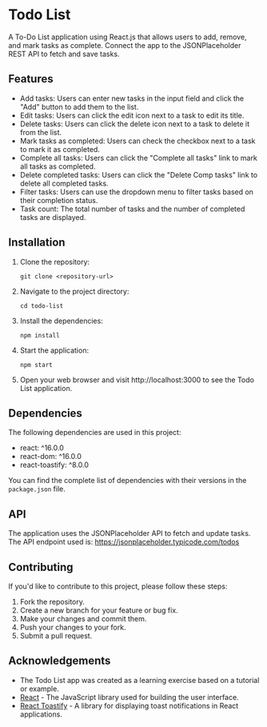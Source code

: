# Todo List

A To-Do List application using React.js that allows users to add, remove, and mark tasks as complete. Connect the app to the JSONPlaceholder REST API to fetch and save tasks.

## Features

- Add tasks: Users can enter new tasks in the input field and click the "Add" button to add them to the list.
- Edit tasks: Users can click the edit icon next to a task to edit its title.
- Delete tasks: Users can click the delete icon next to a task to delete it from the list.
- Mark tasks as completed: Users can check the checkbox next to a task to mark it as completed.
- Complete all tasks: Users can click the "Complete all tasks" link to mark all tasks as completed.
- Delete completed tasks: Users can click the "Delete Comp tasks" link to delete all completed tasks.
- Filter tasks: Users can use the dropdown menu to filter tasks based on their completion status.
- Task count: The total number of tasks and the number of completed tasks are displayed.

## Installation

1. Clone the repository:

   ```
   git clone <repository-url>
   ```

2. Navigate to the project directory:

   ```
   cd todo-list
   ```

3. Install the dependencies:

   ```
   npm install
   ```

4. Start the application:

   ```
   npm start
   ```

5. Open your web browser and visit http://localhost:3000 to see the Todo List application.

## Dependencies

The following dependencies are used in this project:

- react: ^16.0.0
- react-dom: ^16.0.0
- react-toastify: ^8.0.0

You can find the complete list of dependencies with their versions in the `package.json` file.

## API

The application uses the JSONPlaceholder API to fetch and update tasks. The API endpoint used is: https://jsonplaceholder.typicode.com/todos

## Contributing

If you'd like to contribute to this project, please follow these steps:

1. Fork the repository.
2. Create a new branch for your feature or bug fix.
3. Make your changes and commit them.
4. Push your changes to your fork.
5. Submit a pull request.

## Acknowledgements

- The Todo List app was created as a learning exercise based on a tutorial or example.
- [React](https://reactjs.org/) - The JavaScript library used for building the user interface.
- [React Toastify](https://fkhadra.github.io/react-toastify/) - A library for displaying toast notifications in React applications.
